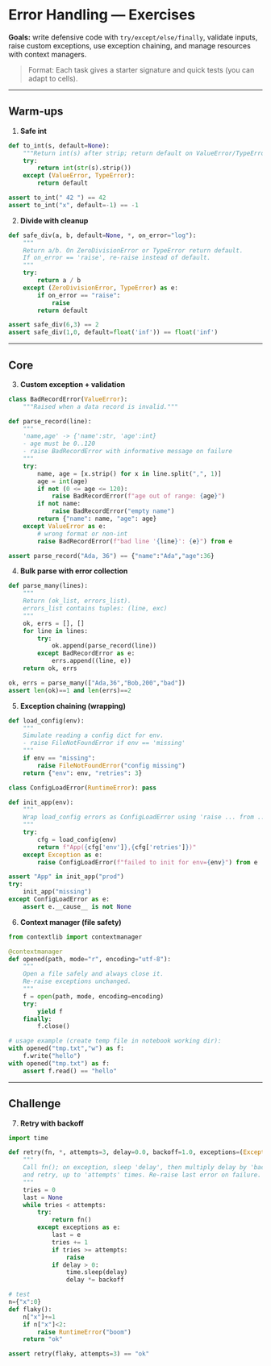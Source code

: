 # Error Handling — Exercises

**Goals:** write defensive code with `try/except/else/finally`, validate inputs, raise custom exceptions, use exception chaining, and manage resources with context managers.

> Format: Each task gives a starter signature and quick tests (you can adapt to cells).

---

## Warm-ups

1. **Safe int**

```python
def to_int(s, default=None):
    """Return int(s) after strip; return default on ValueError/TypeError."""
    try:
        return int(str(s).strip())
    except (ValueError, TypeError):
        return default

assert to_int(" 42 ") == 42
assert to_int("x", default=-1) == -1
```

2. **Divide with cleanup**

```python
def safe_div(a, b, default=None, *, on_error="log"):
    """
    Return a/b. On ZeroDivisionError or TypeError return default.
    If on_error == 'raise', re-raise instead of default.
    """
    try:
        return a / b
    except (ZeroDivisionError, TypeError) as e:
        if on_error == "raise":
            raise
        return default

assert safe_div(6,3) == 2
assert safe_div(1,0, default=float('inf')) == float('inf')
```

---

## Core

3. **Custom exception + validation**

```python
class BadRecordError(ValueError):
    """Raised when a data record is invalid."""

def parse_record(line):
    """
    'name,age' -> {'name':str, 'age':int}
    - age must be 0..120
    - raise BadRecordError with informative message on failure
    """
    try:
        name, age = [x.strip() for x in line.split(",", 1)]
        age = int(age)
        if not (0 <= age <= 120): 
            raise BadRecordError(f"age out of range: {age}")
        if not name:
            raise BadRecordError("empty name")
        return {"name": name, "age": age}
    except ValueError as e:
        # wrong format or non-int
        raise BadRecordError(f"bad line '{line}': {e}") from e

assert parse_record("Ada, 36") == {"name":"Ada","age":36}
```

4. **Bulk parse with error collection**

```python
def parse_many(lines):
    """
    Return (ok_list, errors_list).
    errors_list contains tuples: (line, exc)
    """
    ok, errs = [], []
    for line in lines:
        try:
            ok.append(parse_record(line))
        except BadRecordError as e:
            errs.append((line, e))
    return ok, errs

ok, errs = parse_many(["Ada,36","Bob,200","bad"])
assert len(ok)==1 and len(errs)==2
```

5. **Exception chaining (wrapping)**

```python
def load_config(env):
    """
    Simulate reading a config dict for env.
    - raise FileNotFoundError if env == 'missing'
    """
    if env == "missing":
        raise FileNotFoundError("config missing")
    return {"env": env, "retries": 3}

class ConfigLoadError(RuntimeError): pass

def init_app(env):
    """
    Wrap load_config errors as ConfigLoadError using 'raise ... from ...'
    """
    try:
        cfg = load_config(env)
        return f"App({cfg['env']},{cfg['retries']})"
    except Exception as e:
        raise ConfigLoadError(f"failed to init for env={env}") from e

assert "App" in init_app("prod")
try:
    init_app("missing")
except ConfigLoadError as e:
    assert e.__cause__ is not None
```

6. **Context manager (file safety)**

```python
from contextlib import contextmanager

@contextmanager
def opened(path, mode="r", encoding="utf-8"):
    """
    Open a file safely and always close it.
    Re-raise exceptions unchanged.
    """
    f = open(path, mode, encoding=encoding)
    try:
        yield f
    finally:
        f.close()

# usage example (create temp file in notebook working dir):
with opened("tmp.txt","w") as f:
    f.write("hello")
with opened("tmp.txt") as f:
    assert f.read() == "hello"
```

---

## Challenge

7. **Retry with backoff**

```python
import time

def retry(fn, *, attempts=3, delay=0.0, backoff=1.0, exceptions=(Exception,)):
    """
    Call fn(); on exception, sleep 'delay', then multiply delay by 'backoff',
    and retry, up to 'attempts' times. Re-raise last error on failure.
    """
    tries = 0
    last = None
    while tries < attempts:
        try:
            return fn()
        except exceptions as e:
            last = e
            tries += 1
            if tries >= attempts:
                raise
            if delay > 0:
                time.sleep(delay)
                delay *= backoff

# test
n={"x":0}
def flaky():
    n["x"]+=1
    if n["x"]<2: 
        raise RuntimeError("boom")
    return "ok"

assert retry(flaky, attempts=3) == "ok"
```


